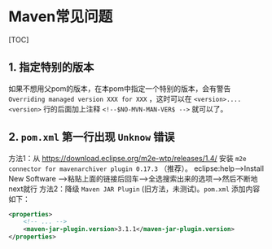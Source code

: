 # Maven常见问题

[TOC]

## 1. 指定特别的版本

如果不想用父pom的版本，在本pom中指定一个特别的版本，会有警告 `Overriding managed version XXX for XXX` ，这时可以在 `<version>....<version>` 行的后面加上注释 `<!--$NO-MVN-MAN-VER$ -->` 就可以了。

## 2. `pom.xml` 第一行出现 `Unknow` 错误

方法1：从 <https://download.eclipse.org/m2e-wtp/releases/1.4/> 安装 `m2e connector for mavenarchiver plugin 0.17.3`
 （推荐）。
 eclipse:help-->Install New  Software -->粘贴上面的链接后回车-->全选搜索出来的选项-->然后不断地next就行
方法2：降级 `Maven JAR Plugin` (旧方法，未测试)。`pom.xml` 添加内容如下：

```xml
<properties>
    <!-- ... -->
    <maven-jar-plugin.version>3.1.1</maven-jar-plugin.version>
</properties>
```
